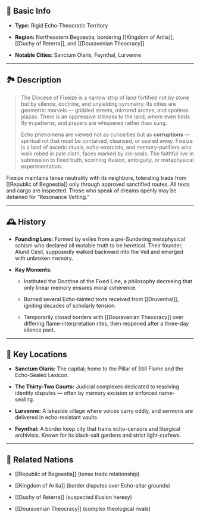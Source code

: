 ## 📍 Basic Info

- **Type:** Rigid Echo-Theocratic Territory
    
- **Region:** Northeastern Begoestia, bordering [[Kingdom of Arilia]], [[Duchy of Reterra]], and [[Douravenian Theocracy]]
    
- **Notable Cities:** Sanctum Olaris, Feynthal, Lurvenne
    

---

## 🏞️ Description

> The Diocese of Fixeize is a narrow strip of land fortified not by stone but by silence, doctrine, and unyielding symmetry. Its cities are geometric marvels — gridded streets, mirrored arches, and spotless plazas. There is an oppressive stillness to the land, where even birds fly in patterns, and prayers are whispered rather than sung.
> 
> Echo phenomena are viewed not as curiosities but as **corruptions** — spiritual rot that must be contained, cleansed, or seared away. Fixeize is a land of ascetic rituals, echo-exorcists, and memory-purifiers who walk robed in pale cloth, faces marked by ink-seals. The faithful live in submission to fixed truth, scorning illusion, ambiguity, or metaphysical experimentation.

Fixeize maintains tense neutrality with its neighbors, tolerating trade from [[Republic of Begoestia]] only through approved sanctified routes. All texts and cargo are inspected. Those who speak of dreams openly may be detained for “Resonance Vetting.”

---

## 🕰️ History

- **Founding Lore:** Formed by exiles from a pre-Sundering metaphysical schism who declared all mutable truth to be heretical. Their founder, Alund Cexil, supposedly walked backward into the Veil and emerged with unbroken memory.
    
- **Key Moments:**
    - Instituted the Doctrine of the Fixed Line, a philosophy decreeing that only linear memory ensures moral coherence.
    - Burned several Echo-tainted texts received from [[Druvenhal]], igniting decades of scholarly tension.

    - Temporarily closed borders with [[Douravenian Theocracy]] over differing flame-interpretation rites, then reopened after a three-day silence pact.

---

## 🌟 Key Locations

- **Sanctum Olaris:** The capital; home to the Pillar of Still Flame and the Echo-Sealed Lexicon.
    
- **The Thirty-Two Courts:** Judicial complexes dedicated to resolving identity disputes — often by memory excision or enforced name-sealing.
    
- **Lurvenne:** A lakeside village where voices carry oddly, and sermons are delivered in echo-resistant vaults.
    
- **Feynthal:** A border keep city that trains echo-censors and liturgical archivists. Known for its black-salt gardens and strict light-curfews.
    

---

## 🔗 Related Nations

- [[Republic of Begoestia]] (tense trade relationship)
    
- [[Kingdom of Arilia]] (border disputes over Echo-altar grounds)
    
- [[Duchy of Reterra]] (suspected illusion heresy)
    
- [[Douravenian Theocracy]] (complex theological rivals)